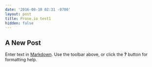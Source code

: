```yaml
---
date: '2016-08-10 02:31 -0700'
layout: post
title: Prose.io test1
hidden: false
---
```

## A New Post

Enter text in [Markdown](http://daringfireball.net/projects/markdown/). Use the toolbar above, or click the **?** button for formatting help.
